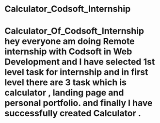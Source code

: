 # Calculator_Codsoft_Internship
# Calculator_Of_Codsoft_Internship hey everyone am doing Remote internship with Codsoft in Web Development and I have selected 1st level task for internship and in first level there are 3 task which is calculator , landing page and personal portfolio. and finally I have successfully created Calculator .
